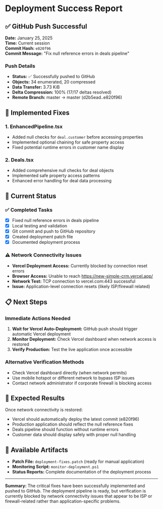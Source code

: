 # Deployment Success Report

## ✅ GitHub Push Successful

**Date:** January 25, 2025  
**Time:** Current session  
**Commit Hash:** `e820f96`  
**Commit Message:** "Fix null reference errors in deals pipeline"

### Push Details
- **Status:** ✅ Successfully pushed to GitHub
- **Objects:** 34 enumerated, 20 compressed
- **Data Transfer:** 3.73 KiB
- **Delta Compression:** 100% (17/17 deltas resolved)
- **Remote Branch:** master -> master (d2b5ead..e820f96)

## 🔧 Implemented Fixes

### 1. EnhancedPipeline.tsx
- Added null checks for `deal.customer` before accessing properties
- Implemented optional chaining for safe property access
- Fixed potential runtime errors in customer name display

### 2. Deals.tsx  
- Added comprehensive null checks for deal objects
- Implemented safe property access patterns
- Enhanced error handling for deal data processing

## 🚧 Current Status

### ✅ Completed Tasks
- [x] Fixed null reference errors in deals pipeline
- [x] Local testing and validation
- [x] Git commit and push to GitHub repository
- [x] Created deployment patch file
- [x] Documented deployment process

### ⚠️ Network Connectivity Issues
- **Vercel Deployment Access:** Currently blocked by connection reset errors
- **Browser Access:** Unable to reach https://new-simple-crm.vercel.app/
- **Network Test:** TCP connection to vercel.com:443 successful
- **Issue:** Application-level connection resets (likely ISP/firewall related)

## 📋 Next Steps

### Immediate Actions Needed
1. **Wait for Vercel Auto-Deployment:** GitHub push should trigger automatic Vercel deployment
2. **Monitor Deployment:** Check Vercel dashboard when network access is restored
3. **Verify Production:** Test the live application once accessible

### Alternative Verification Methods
- Check Vercel dashboard directly (when network permits)
- Use mobile hotspot or different network to bypass ISP issues
- Contact network administrator if corporate firewall is blocking access

## 🎯 Expected Results

Once network connectivity is restored:
- Vercel should automatically deploy the latest commit (e820f96)
- Production application should reflect the null reference fixes
- Deals pipeline should function without runtime errors
- Customer data should display safely with proper null handling

## 📁 Available Artifacts

- **Patch File:** `deployment-fixes.patch` (ready for manual application)
- **Monitoring Script:** `monitor-deployment.ps1`
- **Status Reports:** Complete documentation of the deployment process

---

**Summary:** The critical fixes have been successfully implemented and pushed to GitHub. The deployment pipeline is ready, but verification is currently blocked by network connectivity issues that appear to be ISP or firewall-related rather than application-specific problems.